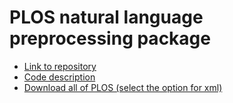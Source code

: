 # PLOS natural language preprocessing package

- [Link to repository](https://github.com/kma32527/PLOS-Extract)
- [Code description](code.md)
- [Download all of PLOS (select the option for xml)](https://www.plos.org/text-and-data-mining)
